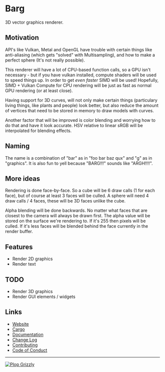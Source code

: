# Barg
3D vector graphics renderer.

## Motivation
API's like Vulkan, Metal and OpenGL have trouble with certain things like anti-aliasing (which gets "solved" with Multisampling), and how to make a perfect sphere (It's not really possible).

This renderer will have a lot of CPU-based function calls, so a GPU isn't necessary - but if you have vulkan installed, compute shaders will be used to speed things up.  In order to get *even faster* SIMD will be used!  Hopefully, SIMD + Vulkan Compute for CPU rendering will be just as fast as normal GPU rendering (or at least close).

Having support for 3D curves, will not only make certain things (particulary living things, like plants and people) look better, but also reduce the amount of vertices that need to be stored in memory to draw models with curves.

Another factor that will be improved is color blending and worrying how to do that and have it look accurate.  HSV relative to linear sRGB will be interpolated for blending effects.

## Naming
The name is a combination of "bar" as in "foo bar baz qux" and "g" as in "graphics".  It is also fun to yell because "BARG!!!" sounds like "ARGH!!!!".

## More ideas
Rendering is done face-by-face.  So a cube will be 6 draw calls (1 for each face), but of course at least 3 faces will be culled.  A sphere will need 4 draw calls / 4 faces, these will be 3D faces unlike the cube.

Alpha blending will be done backwards.  No matter what faces that are closest to the camera will always be drawn first.  The alpha value will be stored on the surface we're rendering to.  If it's 255 then pixels will be culled.  If it's less faces will be blended behind the face currently in the render buffer.

## Features
* Render 2D graphics
* Render text

## TODO
* Render 3D graphics
* Render GUI elements / widgets

## Links
* [Website](https://free.plopgrizzly.com/barg)
* [Cargo](https://crates.io/crates/barg)
* [Documentation](https://docs.rs/barg)
* [Change Log](https://free.plopgrizzly.com/barg/changelog)
* [Contributing](https://plopgrizzly.com/contributing)
* [Code of Conduct](https://free.plopgrizzly.com/barg/codeofconduct)

---

[![Plop Grizzly](https://plopgrizzly.com/images/logo-bar.png)](https://plopgrizzly.com)